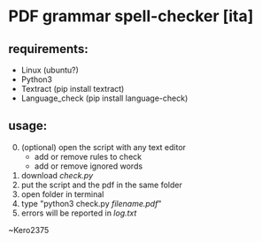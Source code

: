 # PDF grammar spell-checker [ita]
## requirements:
- Linux (ubuntu?)
- Python3
- Textract (pip install textract)
- Language_check (pip install language-check)

## usage:
0. (optional) open the script with any text editor
	- add or remove rules to check
	- add or remove ignored words
1. download _check.py_
2. put the script and the pdf in the same folder
3. open folder in terminal
4. type "python3 check.py _filename.pdf_"
5. errors will be reported in _log.txt_

~Kero2375
